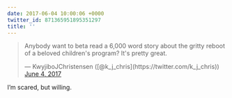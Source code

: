 ```yaml
---
date: 2017-06-04 10:00:06 +0000
twitter_id: 871365951895351297
title: ''
---
```


<blockquote class="twitter-tweet"><p lang="en" dir="ltr">Anybody want to beta read a 6,000 word story about the gritty reboot of a beloved children&#39;s program? It&#39;s pretty great.</p>&mdash; KwyjiboJChristensen ([@k_j_chris](https://twitter.com/k_j_chris)) <a href="https://twitter.com/k_j_chris/status/871193712952578048?ref_src=twsrc%5Etfw">June 4, 2017</a></blockquote>
<script async src="https://platform.twitter.com/widgets.js" charset="utf-8"></script>

I’m scared, but willing.
